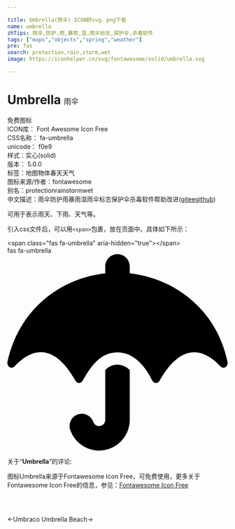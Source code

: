 ```yaml
---

title: Umbrella(雨伞) ICON转svg、png下载
name: umbrella
zhTips: 雨伞,防护,雨,暴雨,湿,雨伞标志,保护伞,杀毒软件
tags: ["maps","objects","spring","weather"]
pre: fas
search: protection,rain,storm,wet
image: https://iconhelper.cn/svg/fontawesome/solid/umbrella.svg

---
```


# Umbrella  <small style="font-size: 60%;font-weight: 100">雨伞</small>


<div class="detail-page">
<p>
<span><span class="badge-success badge">免费图标</span> </span>
<br/>
<span>
ICON库：
<span class="badge-secondary badge">Font Awesome Icon Free</span> 
</span>
<br/>
<span>
CSS名称：
<span class="badge-secondary badge">fa-umbrella</span> 
</span>
<br/>
<span>
unicode：
<span class="badge-secondary badge">f0e9</span> 
<copy-btn content='f0e9' btn-title=""></copy-btn>
<copy-btn :content='String.fromCodePoint(parseInt("f0e9", 16))' btn-title="复制U"></copy-btn>
</span><br/><span>样式：<span class="badge-light badge">实心(solid)</span></span>
<br/>
<span>
版本：
<span class="badge-secondary badge">5.0.0</span> 
</span><br/><span>标签：<span class="badge-light badge"><router-link to="/tags/maps.html">地图</router-link></span><span class="badge-light badge"><router-link to="/tags/objects.html">物体</router-link></span><span class="badge-light badge"><router-link to="/tags/spring.html">春天</router-link></span><span class="badge-light badge"><router-link to="/tags/weather.html">天气</router-link></span></span>
<br/>
<span>图标来源/作者：<span class="badge-light badge">fontawesome</span></span> 
<br/>
<span>别名：<span class="badge-light badge">protection</span><span class="badge-light badge">rain</span><span class="badge-light badge">storm</span><span class="badge-light badge">wet</span></span><br/><span class="zh-detail">中文描述：<span class="badge-primary badge">雨伞</span><span class="badge-primary badge">防护</span><span class="badge-primary badge">雨</span><span class="badge-primary badge">暴雨</span><span class="badge-primary badge">湿</span><span class="badge-primary badge">雨伞标志</span><span class="badge-primary badge">保护伞</span><span class="badge-primary badge">杀毒软件</span><span class="help-link"><span>帮助改进</span>(<a href="https://gitee.com/liuwave/icon-helper/edit/master/json/fontawesome/solid/umbrella.json" target="_blank" rel="noopener noreferrer">gitee</a><a href="https://github.com/liuwave/icon-helper/edit/master/json/fontawesome/solid/umbrella.json" target="_blank" rel="noopener noreferrer">github</a></span>)</span><br/>
</p>
</div><div class="description description alert alert-light">可用于表示雨天、下雨、天气等。</div>
<div class="alert alert-dark">
  <i class="fas fa-umbrella fa-xs"></i>
  <i class="fas fa-umbrella fa-sm"></i>
  <i class="fas fa-umbrella fa-lg"></i>
  <i class="fas fa-umbrella fa-2x"></i>
  <i class="fas fa-umbrella fa-3x"></i>
  <i class="fas fa-umbrella fa-5x"></i>
  <i class="fas fa-umbrella fa-7x"></i>
</div>
<div>
  <p>引入css文件后，可以用<code>&lt;span&gt;</code>包裹，放在页面中。具体如下所示：    
  </p>
  <div class="alert alert-primary" style="font-size: 14px">
    &lt;span class="fas fa-umbrella" aria-hidden="true"&gt;&lt;/span&gt;
    <copy-btn content='<span class="fas fa-umbrella" aria-hidden="true"></span>'></copy-btn>
  </div>
  <div class="alert alert-secondary">
    <i class="fas fa-umbrella"
    style="font-size: 24px"
    aria-hidden="true"></i> fas fa-umbrella
    <copy-btn content="fas fa-umbrella" btn-title="复制图标名称"></copy-btn>
  </div>
</div>
<div id="svg" class="svg-wrap">
<svg xmlns="http://www.w3.org/2000/svg" viewBox="0 0 576 512"><path d="M575.7 280.8C547.1 144.5 437.3 62.6 320 49.9V32c0-17.7-14.3-32-32-32s-32 14.3-32 32v17.9C138.3 62.6 29.5 144.5.3 280.8c-2.2 10.1 8.5 21.3 18.7 11.4 52-55 107.7-52.4 158.6 37 5.3 9.5 14.9 8.6 19.7 0 20.2-35.4 44.9-73.2 90.7-73.2 58.5 0 88.2 68.8 90.7 73.2 4.8 8.6 14.4 9.5 19.7 0 51-89.5 107.1-91.4 158.6-37 10.3 10 20.9-1.3 18.7-11.4zM256 301.7V432c0 8.8-7.2 16-16 16-7.8 0-13.2-5.3-15.1-10.7-5.9-16.7-24.1-25.4-40.8-19.5-16.7 5.9-25.4 24.2-19.5 40.8 11.2 31.9 41.6 53.3 75.4 53.3 44.1 0 80-35.9 80-80V301.6c-9.1-7.9-19.8-13.6-32-13.6-12.3.1-22.4 4.8-32 13.7z"/></svg>
</div>
<detail full-name='fa-umbrella'></detail>
<div class="icon-detail__container">
<p>关于“<b>Umbrella</b>”的评论:</p>
</div>
<Vssue title="关于“Umbrella”的评论" />    
<div><p>图标Umbrella来源于Fontawesome Icon Free，可免费使用，更多关于  Fontawesome Icon Free的信息，参见：<a target="_blank" href="https://iconhelper.cn/fontawesome.html">Fontawesome Icon Free</a>
</p></div>

<div style="padding:2rem 0 " class="page-nav"><p class="inner"><span class="prev">←<router-link to="/icon/brands/umbraco.html">Umbraco</router-link></span> <span class="next"><router-link to="/icon/solid/umbrella-beach.html">Umbrella Beach</router-link>→</span></p></div>
